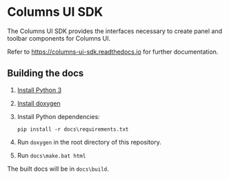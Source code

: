# Columns UI SDK

The Columns UI SDK provides the interfaces necessary to create panel and toolbar components for Columns UI.

Refer to https://columns-ui-sdk.readthedocs.io for further documentation.

## Building the docs

1. [Install Python 3](https://www.python.org/downloads/)
1. [Install doxygen](http://www.doxygen.nl/download.html#srcbin)
1. Install Python dependencies:
   
    ```shell
    pip install -r docs\requirements.txt
    ``` 
1. Run `doxygen` in the root directory of this repository.
1. Run `docs\make.bat html`

The built docs will be in `docs\build`.
